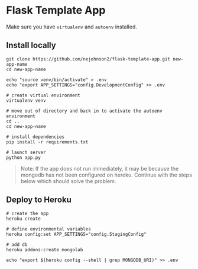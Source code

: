 # Flask Template App

Make sure you have ```virtualenv``` and ```autoenv``` installed.

## Install locally

```
git clone https://github.com/nejohnson2/flask-template-app.git new-app-name
cd new-app-name

echo "source venv/bin/activate" > .env
echo "export APP_SETTINGS="config.DevelopmentConfig" >> .env

# create virtual environment
virtualenv venv 

# move out of directory and back in to activate the autoenv environment
cd ..
cd new-app-name

# install dependencies
pip install -r requirements.txt

# launch server
python app.py
```

>Note: If the app does not run immediately, it may be because the mongodb has not been configured on heroku.  Continue with the steps below which should solve the problem.

## Deploy to Heroku

```
# create the app
heroku create

# define environmental variables
heroku config:set APP_SETTINGS="config.StagingConfig"

# add db
heroku addons:create mongolab

echo "export $(heroku config --shell | grep MONGODB_URI)" >> .env
```